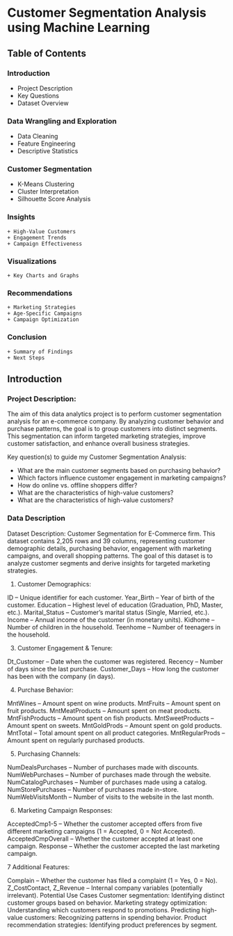 # Customer Segmentation Analysis using Machine Learning
## Table of Contents
### Introduction
  + Project Description
  +	Key Questions
  + Dataset Overview
### Data Wrangling and Exploration
   + Data Cleaning
   + Feature Engineering
   + Descriptive Statistics
### Customer Segmentation
   + K-Means Clustering
   + Cluster Interpretation
   + Silhouette Score Analysis
### Insights
    + High-Value Customers
    + Engagement Trends
    + Campaign Effectiveness
###  Visualizations
    + Key Charts and Graphs
### Recommendations
    + Marketing Strategies
    + Age-Specific Campaigns
    + Campaign Optimization
### Conclusion
    + Summary of Findings
    + Next Steps






## Introduction

### Project Description:
The aim of this data analytics project is to perform customer segmentation analysis for an e-commerce company. By analyzing customer behavior and purchase patterns, the goal is to group customers into distinct segments. This segmentation can inform targeted marketing strategies, improve customer satisfaction, and enhance overall business strategies.

Key question(s) to guide my Customer Segmentation Analysis:

+ What are the main customer segments based on purchasing behavior?
+ Which factors influence customer engagement in marketing campaigns?
+ How do online vs. offline shoppers differ?
+ What are the characteristics of high-value customers?
+ What are the characteristics of high-value customers?

### Data Description

Dataset Description: Customer Segmentation for E-Commerce firm.
This dataset contains 2,205 rows and 39 columns, representing customer demographic details, purchasing behavior, engagement with marketing campaigns, and overall shopping patterns. The goal of this dataset is to analyze customer segments and derive insights for targeted marketing strategies.

1. Customer Demographics:

ID – Unique identifier for each customer.
Year_Birth – Year of birth of the customer.
Education – Highest level of education (Graduation, PhD, Master, etc.).
Marital_Status – Customer’s marital status (Single, Married, etc.).
Income – Annual income of the customer (in monetary units).
Kidhome – Number of children in the household.
Teenhome – Number of teenagers in the household.

3. Customer Engagement & Tenure:

Dt_Customer – Date when the customer was registered.
Recency – Number of days since the last purchase.
Customer_Days – How long the customer has been with the company (in days).

4. Purchase Behavior:

MntWines – Amount spent on wine products.
MntFruits – Amount spent on fruit products.
MntMeatProducts – Amount spent on meat products.
MntFishProducts – Amount spent on fish products.
MntSweetProducts – Amount spent on sweets.
MntGoldProds – Amount spent on gold products.
MntTotal – Total amount spent on all product categories.
MntRegularProds – Amount spent on regularly purchased products.

5. Purchasing Channels:

NumDealsPurchases – Number of purchases made with discounts.
NumWebPurchases – Number of purchases made through the website.
NumCatalogPurchases – Number of purchases made using a catalog.
NumStorePurchases – Number of purchases made in-store.
NumWebVisitsMonth – Number of visits to the website in the last month.


6. Marketing Campaign Responses:

AcceptedCmp1-5 – Whether the customer accepted offers from five different marketing campaigns (1 = Accepted, 0 = Not Accepted).
AcceptedCmpOverall – Whether the customer accepted at least one campaign.
Response – Whether the customer accepted the last marketing campaign.

7 Additional Features:

Complain – Whether the customer has filed a complaint (1 = Yes, 0 = No).
Z_CostContact, Z_Revenue – Internal company variables (potentially irrelevant).
Potential Use Cases
Customer segmentation: Identifying distinct customer groups based on behavior.
Marketing strategy optimization: Understanding which customers respond to promotions.
Predicting high-value customers: Recognizing patterns in spending behavior.
Product recommendation strategies: Identifying product preferences by segment.

